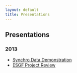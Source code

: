 ```yaml
---
layout: default
title: Presentations
---
```


## Presentations

### 2013
* <a href="http://esgf.llnl.gov/mov/Synchro-Data-Demonstration-12-2-14-8.08-AM.mov" target="_blank">Synchro Data Demonstration</a>
* <a href="media/pdf/esgf-project-review.pdf" target="_blank">ESGF Project Review</a>

